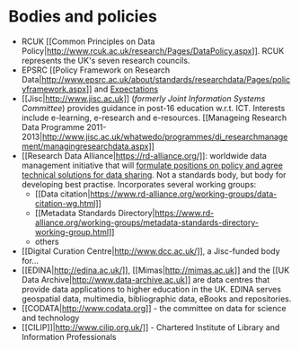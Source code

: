 # Bodies and policies #

 * RCUK [[Common Principles on Data Policy|http://www.rcuk.ac.uk/research/Pages/DataPolicy.aspx]]. 
    RCUK represents the UK's seven research councils.
 * EPSRC [[Policy Framework on Research Data|http://www.epsrc.ac.uk/about/standards/researchdata/Pages/policyframework.aspx]] and
   [Expectations](http://www.epsrc.ac.uk/about/standards/researchdata/Pages/expectations.aspx)
 * [[Jisc|http://www.jisc.ac.uk]] (*formerly Joint Information Systems Committee*) provides guidance in post-16 education w.r.t. ICT.  Interests include e-learning, e-research and e-resources.  [[Manageing Research Data Programme 2011-2013|http://www.jisc.ac.uk/whatwedo/programmes/di_researchmanagement/managingresearchdata.aspx]]
 * [[Research Data Alliance|https://rd-alliance.org/]]: worldwide data management initiative that will [formulate positions on policy and agree technical solutions for data sharing](http://www.jisc.ac.uk/blog/international-consensus-for-research-data-sharing-17-oct-2013).  Not a standards body, but body for developing best practise.  Incorporates several working groups:
    -   [[Data citation|https://www.rd-alliance.org/working-groups/data-citation-wg.html]]
    -   [[Metadata Standards Directory|https://www.rd-alliance.org/working-groups/metadata-standards-directory-working-group.html]]
    -   others
 * [[Digital Curation Centre|http://www.dcc.ac.uk/]], a Jisc-funded body for...
 * [[EDINA|http://edina.ac.uk/]], [[Mimas|http://mimas.ac.uk]] and the [[UK Data Archive|http://www.data-archive.ac.uk]] are data centres that provide data applications to higher education in the UK.  EDINA serves geospatial data, multimedia, bibliographic data, eBooks and repositories.
 * [[CODATA|http://www.codata.org]] - the committee on data for science and technology
 * [[CILIP]]|http://www.cilip.org.uk/]] - Chartered Institute of Library and Information Professionals
